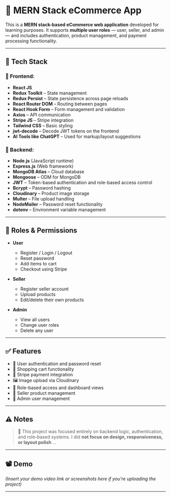 # 🛒 MERN Stack eCommerce App

This is a **MERN stack-based eCommerce web application** developed for learning purposes. It supports **multiple user roles** — user, seller, and admin — and includes  authentication, product management, and payment processing functionality.

---

## 🚀 Tech Stack

### 🔹 Frontend:
- **React JS**
- **Redux Toolkit** – State management  
- **Redux Persist** – State persistence across page reloads  
- **React Router DOM** – Routing between pages  
- **React Hook Form** – Form management and validation  
- **Axios** – API communication  
- **Stripe JS** – Stripe integration
- **Tailwind CSS** – Basic styling  
- **jwt-decode** – Decode JWT tokens on the frontend  
- **AI Tools like ChatGPT** – Used for markup/layout suggestions

### 🔹 Backend:
- **Node.js** (JavaScript runtime)
- **Express.js** (Web framework)
- **MongoDB Atlas** – Cloud database
- **Mongoose** – ODM for MongoDB
- **JWT** – Token-based authentication and role-based access control
- **Bcrypt** – Password hashing
- **Cloudinary** – Product image storage
- **Multer** – File upload handling
- **NodeMailer** – Password reset functionality
- **dotenv** – Environment variable management

---

## 🔐 Roles & Permissions

- **User**
  - Register / Login / Logout
  - Reset password
  - Add items to cart
  - Checkout using Stripe

- **Seller**
  - Register seller account
  - Upload products
  - Edit/delete their own products

- **Admin**
  - View all users
  - Change user roles
  - Delete any user

---

## ✅ Features

- 🔑 User authentication and password reset  
- 🛒 Shopping cart functionality  
- 🧾 Stripe payment integration  
- 🖼️ Image upload via Cloudinary  
- 🧪 Role-based access and dashboard views  
- 🔧 Seller product management  
- 👮 Admin user management

---

## ⚠️ Notes

> 🎨 This project was focused entirely on backend logic, authentication, and role-based systems. I did **not focus on design, responsiveness, or layout polish** ...

---

## 📽️ Demo

*(Insert your demo video link or screenshots here if you're uploading the project)*

---
